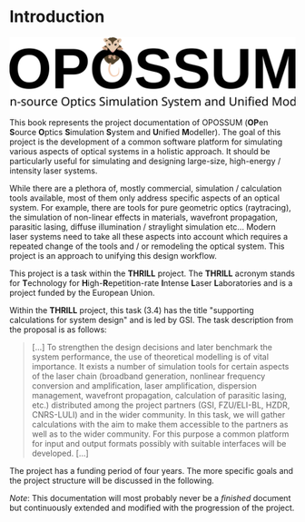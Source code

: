 # Introduction

![OPOSSUM icon](images/Logo_text.svg)

This book represents the project documentation of OPOSSUM (**OP**en **S**ource **O**ptics **S**imulation **S**ystem and **U**nified **M**odeller). The goal of this project is the development of a common software platform for simulating various aspects of optical systems in a holistic approach. It should be particularly useful for simulating and designing large-size, high-energy / intensity laser systems.

While there are a plethora of, mostly commercial, simulation / calculation tools available, most of them only address specific aspects of an optical system. For example, there are tools for pure geometric optics (raytracing), the simulation of non-linear effects in materials, wavefront propagation, parasitic lasing, diffuse illumination / straylight simulation etc... Modern laser systems need to take all these aspects into account which requires a repeated change of the tools and / or remodeling the optical system. This project is an approach to unifying this design workflow.

This project is a task within the **THRILL** project. The **THRILL** acronym stands for **T**echnology for **H**igh-**R**epetition-rate **I**ntense **L**aser **L**aboratories and is a project funded by the European Union.

Within the **THRILL** project, this task (3.4) has the title "supporting calculations for system design" and is led by GSI. The task description from the proposal is as follows:

> [...] To strengthen the design decisions and later benchmark the system performance, the use of theoretical modelling is of vital
> importance. It exists a number of simulation tools for certain aspects of the laser chain (broadband generation, nonlinear
> frequency conversion and amplification, laser amplification, dispersion management, wavefront propagation, calculation of parasitic
> lasing, etc.) distributed among the project partners (GSI, FZU/ELI-BL, HZDR, CNRS-LULI) and in the wider community. In this task,
> we will gather calculations with the aim to make them accessible to the partners as well as to the wider community. For this
> purpose a common platform for input and output formats possibly with suitable interfaces will be developed. [...]

The project has a funding period of four years. The more specific goals and the project structure will be discussed in the following.

*Note*: This documentation will most probably never be a *finished* document but continuously extended and modified with the progression of the project.
